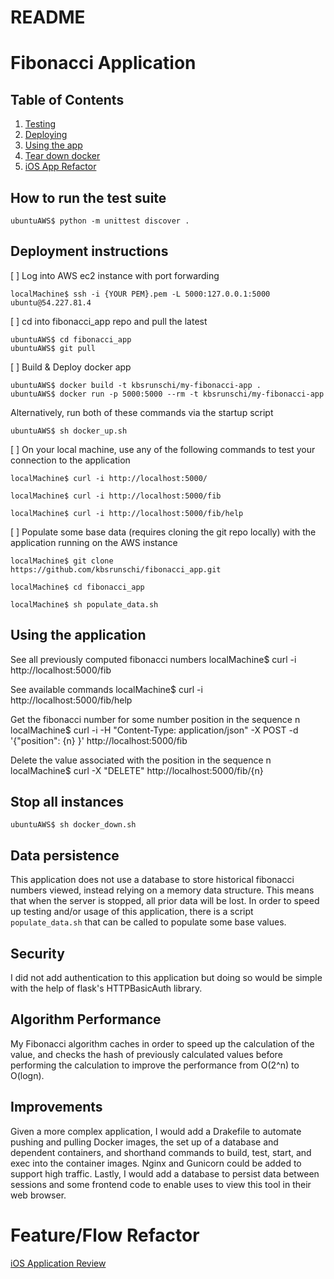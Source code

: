 # README

# Fibonacci Application

## Table of Contents
1. [Testing](#testing)
2. [Deploying](#deployment)
3. [Using the app](#running)
4. [Tear down docker](#teardown)
5. [iOS App Refactor](#feature_refactor)

## How to run the test suite <a name="testing"></a>

    ubuntuAWS$ python -m unittest discover .

## Deployment instructions <a name="deployment"></a>

[ ] Log into AWS ec2 instance with port forwarding

    localMachine$ ssh -i {YOUR PEM}.pem -L 5000:127.0.0.1:5000 ubuntu@54.227.81.4

[ ] cd into fibonacci_app repo and pull the latest

    ubuntuAWS$ cd fibonacci_app
    ubuntuAWS$ git pull

[ ] Build & Deploy docker app

    ubuntuAWS$ docker build -t kbsrunschi/my-fibonacci-app .
    ubuntuAWS$ docker run -p 5000:5000 --rm -t kbsrunschi/my-fibonacci-app

Alternatively, run both of these commands via the startup script

    ubuntuAWS$ sh docker_up.sh

[ ] On your local machine, use any of the following commands to test your connection to the application

    localMachine$ curl -i http://localhost:5000/

    localMachine$ curl -i http://localhost:5000/fib

    localMachine$ curl -i http://localhost:5000/fib/help

[ ] Populate some base data (requires cloning the git repo locally) with the application running on the AWS instance

    localMachine$ git clone https://github.com/kbsrunschi/fibonacci_app.git

    localMachine$ cd fibonacci_app

    localMachine$ sh populate_data.sh

## Using the application <a name="running"></a>

  See all previously computed fibonacci numbers
    localMachine$ curl -i http://localhost:5000/fib

  See available commands
    localMachine$ curl -i http://localhost:5000/fib/help

  Get the fibonacci number for some number position in the sequence n
    localMachine$ curl -i -H "Content-Type: application/json" -X POST -d '{"position": {n} }' http://localhost:5000/fib

  Delete the value associated with the position in the sequence n
    localMachine$ curl -X "DELETE" http://localhost:5000/fib/{n}

## Stop all instances <a name="teardown"></a>

    ubuntuAWS$ sh docker_down.sh

## Data persistence

This application does not use a database to store historical fibonacci numbers viewed, instead relying on a memory data structure. This means that when the server is stopped, all prior data will be lost. 
In order to speed up testing and/or usage of this application, there is a script `populate_data.sh` that can be called to populate some base values.

## Security

I did not add authentication to this application but doing so would be simple with the help of flask's HTTPBasicAuth library.

## Algorithm Performance

My Fibonacci algorithm caches in order to speed up the calculation of the value, and checks the hash of previously calculated values before performing the calculation to improve the performance from O(2^n) to O(logn).

## Improvements

Given a more complex application, I would add a Drakefile to automate pushing and pulling Docker images, the set up of a database and dependent containers, and shorthand commands to build, test, start, and exec into the container images. Nginx and Gunicorn could be added to support high traffic. Lastly, I would add a database to persist data between sessions and some frontend code to enable uses to view this tool in their web browser. 

# Feature/Flow Refactor <a name="feature_refactor"></a>

[iOS Application Review](https://docs.google.com/document/d/1Wz6OXJyaS4VLgTQVaLB1bUPthp_gLwyllmiiUb-IEoA/edit?usp=sharing)

